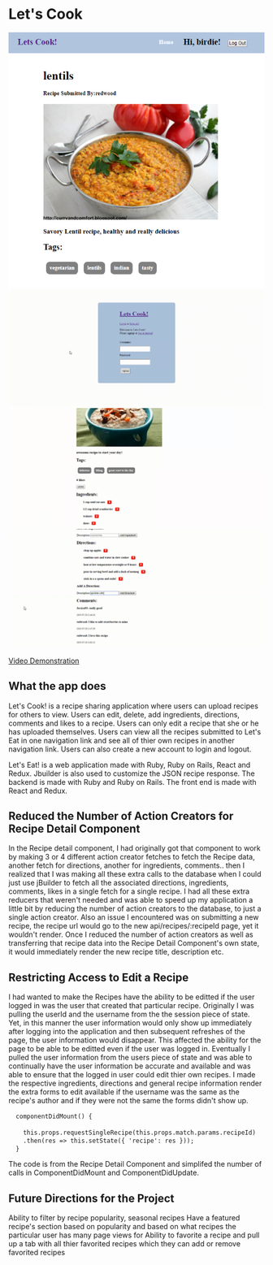 # Let's Cook



![sample image](LetsCookMain.png)
![sample image](lcsignup.png)
![sample image](another.png)
![sample image](directions.png)

[Video Demonstration](https://m.youtube.com/watch?v=OS68yoqpwU4)

## What the app does

  Let's Cook! is a recipe sharing application where users can upload recipes for others to view.
  Users can edit, delete, add ingredients, directions, comments and likes to a recipe.
  Users can only edit a recipe that she or he has uploaded themselves. Users can view all the recipes
  submitted to Let's Eat in one navigation link and see all of thier own recipes in another
  navigation link. Users can also create a new account to login and logout.

  Let's Eat! is a web application made with Ruby, Ruby on Rails, React and Redux. Jbuilder is also used to 
  customize the JSON recipe response. The backend is made with Ruby and Ruby on Rails. The front end is made
  with React and Redux.



## Reduced the Number of Action Creators for Recipe Detail Component
  
  In the Recipe detail component, I had originally got that component to work by making 3 or 4 different action creator fetches 
  to fetch the Recipe data, another fetch for directions, another for ingredients, comments.. then I realized that I was making all
  these extra calls to the database when I could just use jBuilder to fetch all the associated directions, ingredients, comments, likes in a single fetch for
  a single recipe. I had all these extra reducers that weren't needed and was able to speed up my application a little bit by reducing the number of action creators
  to the database, to just a single action creator. Also an issue I encountered was on submitting a new recipe, the recipe url would go to the new api/recipes/:recipeId
  page, yet it wouldn't render. Once I reduced the number of action creators as well as transferring that recipe data into the Recipe Detail Component's own state, it would
  immediately render the new recipe title, description etc.

## Restricting Access to Edit a Recipe

  I had wanted to make the Recipes have the ability to be editted if the user logged in was the user that created that particular recipe. Originally I was pulling
  the userId and the username from the the session piece of state. Yet, in this manner the user information would only show up immediately after logging into the 
  application and then subsequent refreshes of the page, the user information would disappear. This affected the ability for the page to be able to be editted even
  if the user was logged in. Eventually I pulled the user information from the users piece of state and was able to continually have the user information be accurate
  and available and was able to ensure that the logged in user could edit thier own recipes. I made the respective ingredients, directions and general recipe information
  render the extra forms to edit available if the username was the same as the recipe's author and if they were not the same the forms didn't show up.

```
  componentDidMount() {

    this.props.requestSingleRecipe(this.props.match.params.recipeId)
    .then(res => this.setState({ 'recipe': res }));
  }

```

  The code is from the Recipe Detail Component and simplifed the number of calls in ComponentDidMount and ComponentDidUpdate.


## Future Directions for the Project

  Ability to filter by recipe popularity, seasonal recipes
  Have a featured recipe's section  based on popularity and based on what recipes the particular user has many page views for
  Ability to favorite a recipe and pull up a tab with all thier favorited recipes which they can add or remove favorited recipes
